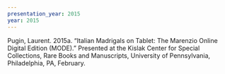 ```yaml
---
presentation_year: 2015
year: 2015
---
```


Pugin, Laurent. 2015a. “Italian Madrigals on Tablet: The Marenzio Online Digital Edition (MODE).” Presented at the Kislak Center for Special Collections, Rare Books and Manuscripts, University of Pennsylvania, Philadelphia, PA, February.